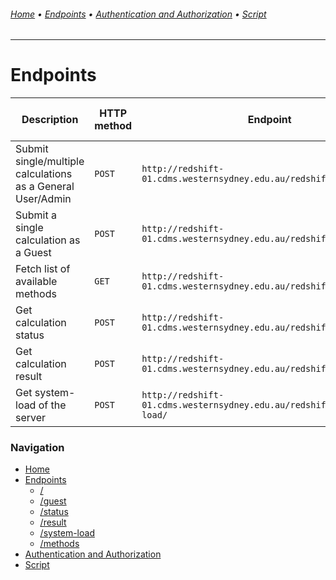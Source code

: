 ###### [Home](../) • [Endpoints](README.md) • [Authentication and Authorization](../authentication-authorization.md) • [Script](../script.md)
---

# Endpoints

| Description                           | HTTP method  | Endpoint                                                                   | Authentication Token required? |
| ----------------------                | ------- | -----------------                                                               | --------------- |
| Submit single/multiple calculations as a General User/Admin                   | `POST`  | ```http://redshift-01.cdms.westernsydney.edu.au/redshift/api/```                | *yes*           |
| Submit a single calculation as a Guest                | `POST`  | ```http://redshift-01.cdms.westernsydney.edu.au/redshift/api/guest/```          | *no*            |
| Fetch list of available methods                       | `GET`   | ```http://redshift-01.cdms.westernsydney.edu.au/redshift/api/methods/```        | *no*            |
| Get calculation status                                | `POST`  | ```http://redshift-01.cdms.westernsydney.edu.au/redshift/api/status/```         | *yes*           |
| Get calculation result                                | `POST`  | ```http://redshift-01.cdms.westernsydney.edu.au/redshift/api/result/```         | *yes*           |
| Get system-load of the server                         | `POST`  | ```http://redshift-01.cdms.westernsydney.edu.au/redshift/api/system-load/```    | *yes*           |


### Navigation
* [Home](../README.md)
* [Endpoints](README.md)
    * [/](api.md)
    * [/guest](api-guest.md)
    * [/status](status.md)
    * [/result](result.md)
    * [/system-load](system-load.md)
    * [/methods](methods.md)
* [Authentication and Authorization](../authentication-authorization.md)
* [Script](../script.md)